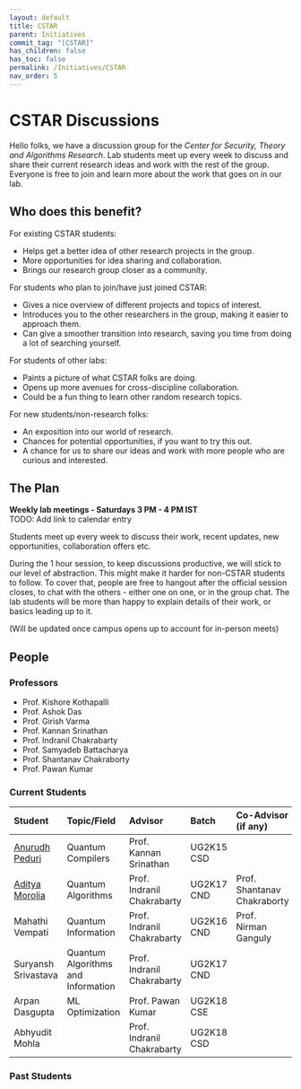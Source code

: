 ```yaml
---
layout: default
title: CSTAR
parent: Initiatives
commit_tag: "[CSTAR]"
has_children: false
has_toc: false
permalink: /Initiatives/CSTAR
nav_order: 5
---
```


CSTAR Discussions
=================

Hello folks, we have a discussion group for the _Center for Security, Theory and Algorithms Research_. Lab students meet up every week to discuss and share their current research ideas and work with the rest of the group. Everyone is free to join and learn more about the work that goes on in our lab.

Who does this benefit?
-----------------

For existing CSTAR students:
- Helps get a better idea of other research projects in the group.
- More opportunities for idea sharing and collaboration.
- Brings our research group closer as a community.

For students who plan to join/have just joined CSTAR:
- Gives a nice overview of different projects and topics of interest.
- Introduces you to the other researchers in the group, making it easier to approach them.
- Can give a smoother transition into research, saving you time from doing a lot of searching yourself.

For students of other labs:
- Paints a picture of what CSTAR folks are doing.
- Opens up more avenues for cross-discipline collaboration.
- Could be a fun thing to learn other random research topics.

For new students/non-research folks:
- An exposition into our world of research.
- Chances for potential opportunities, if you want to try this out.
- A chance for us to share our ideas and work with more people who are curious and interested.

The Plan
--------

**Weekly lab meetings - Saturdays 3 PM - 4 PM IST**  
TODO: Add link to calendar entry

Students meet up every week to discuss their work, recent updates, new opportunities, collaboration offers etc.

During the 1 hour session, to keep discussions productive, we will stick to our level of abstraction. This might make it harder for non-CSTAR students to follow. To cover that, people are free to hangout after the official session closes, to chat with the others - either one on one, or in the group chat. The lab students will be more than happy to explain details of their work, or basics leading up to it.

(Will be updated once campus opens up to account for in-person meets)

People
------

### Professors
- Prof. Kishore Kothapalli
- Prof. Ashok Das
- Prof. Girish Varma
- Prof. Kannan Srinathan
- Prof. Indranil Chakrabarty
- Prof. Samyadeb Battacharya
- Prof. Shantanav Chakraborty
- Prof. Pawan Kumar

### Current Students

| Student                 | Topic/Field        | Advisor                         | Batch          | Co-Advisor (if any)            |
|:------------------------|:-------------------|:--------------------------------|:---------------|:-------------------------------|
| [Anurudh Peduri](https://anurudhp.github.io/) | Quantum Compilers | Prof. Kannan Srinathan | UG2K15 CSD     | |
| [Aditya Morolia](https://thecharmingsociopath.github.io/) | Quantum Algorithms | Prof. Indranil Chakrabarty | UG2K17 CND | Prof. Shantanav Chakraborty |
| Mahathi Vempati | Quantum Information | Prof. Indranil Chakrabarty | UG2K16 CND | Prof. Nirman Ganguly |
| Suryansh Srivastava | Quantum Algorithms and Information | Prof. Indranil Chakrabarty | UG2K17 CND | |
| Arpan Dasgupta | ML Optimization | Prof. Pawan Kumar | UG2K18 CSE | |
| Abhyudit Mohla | | Prof. Indranil Chakrabarty | UG2K18 CSD | |


### Past Students


